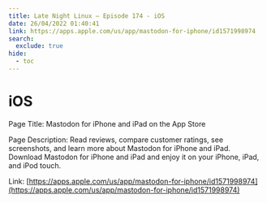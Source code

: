 ```yaml
---
title: Late Night Linux – Episode 174 - iOS
date: 26/04/2022 01:40:41
link: https://apps.apple.com/us/app/mastodon-for-iphone/id1571998974
search:
  exclude: true
hide:
  - toc
---
```


# iOS

Page Title: ‎Mastodon for iPhone and iPad on the App Store

Page Description: Read reviews, compare customer ratings, see screenshots, and learn more about Mastodon for iPhone and iPad. Download Mastodon for iPhone and iPad and enjoy it on your iPhone, iPad, and iPod touch. 

Link: [https://apps.apple.com/us/app/mastodon-for-iphone/id1571998974](https://apps.apple.com/us/app/mastodon-for-iphone/id1571998974)